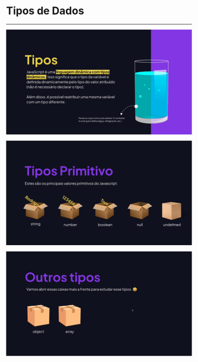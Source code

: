 # Tipos de Dados

---

![image.png](assets/aula10-1.png)

![image.png](assets/aula10-2.png)

![image.png](assets/aula10-3.png)

